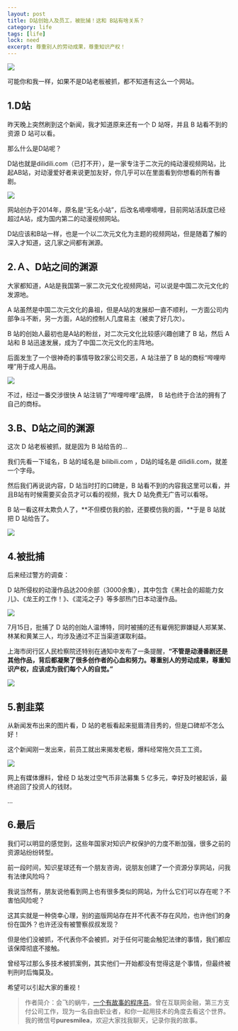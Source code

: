 ```yaml
---
layout: post
title: D站创始人及员工，被批捕！这和 B站有啥关系？
category: life
tags: [life]
lock: need
excerpt: 尊重别人的劳动成果，尊重知识产权！
---
```


![](http://favorites.ren/assets/images/2020/it/dzhan/dzhan01.jpg) 

可能你和我一样，如果不是D站老板被抓，都不知道有这么一个网站。

## 1.D站

昨天晚上突然刷到这个新闻，我才知道原来还有一个 D 站呀，并且 B 站看不到的资源 D 站可以看。

那么什么是D站呢？

D站也就是dilidili.com（已打不开），是一家专注于二次元的纯动漫视频网站，比起AB站，对动漫爱好者来说更加友好，你几乎可以在里面看到你想看的所有番剧。 

![](http://favorites.ren/assets/images/2020/it/dzhan/dzhan02.jpg) 

网站创办于2014年，原名是“无名小站”，后改名嘀哩嘀哩，目前网站活跃度已经超过A站，成为国内第二的动漫视频网站。

D站应该和B站一样，也是一个以二次元文化为主题的视频网站，但是随着了解的深入才知道，这几家之间都有渊源。

## 2.Ａ、D站之间的渊源

大家都知道，A站是我国第一家二次元文化视频网站，可以说是中国二次元文化的发源地。

A 站虽然是中国二次元文化的鼻祖，但是A站的发展却一直不顺利，一方面公司内部争斗不断，另一方面，A站的控制人几度易主（被卖了好几次）。

B 站的创始人最初也是A站的粉丝，对二次元文化比较感兴趣创建了 B 站，然后 A 站和 B 站迅速发展，成为了中国二次元文化的主阵地。

后面发生了一个很神奇的事情导致2家公司交恶，A 站注册了 B 站的商标“哔哩哔哩”用于成人用品。

![](http://favorites.ren/assets/images/2020/it/dzhan/dzhan03.jpg) 

不过，经过一番交涉很快 A 站注销了“哔哩哔哩”品牌， B 站也终于合法的拥有了自己的商标。

## 3.B、D站之间的渊源

这次 D 站老板被抓，就是因为 B 站给告的...

我们先看一下域名，B 站的域名是 bilibili.com ，D站的域名是 dilidili.com，就差一个字母。

然后我们再说说内容，D 站当时打的口碑是，B 站看不到的内容我这里可以看，并且B站有时候需要买会员才可以看的视频，我大 D 站免费无广告可以看呀。

B 站一看这样太欺负人了，**不但模仿我的脸，还要模仿我的面，**于是 B 站就把 D 站给告了。 

![](http://favorites.ren/assets/images/2020/it/dzhan/dzhan04.jpg) 

## 4.被批捕

后来经过警方的调查：

D 站所侵权的动漫作品达200余部（3000余集），其中包含《黑社会的超能力女儿》、《龙王的工作！》、《混沌之子》等多部热门日本动漫作品。

![](http://favorites.ren/assets/images/2020/it/dzhan/dzhan05.jpg) 

7月15日，批捕了 D 站的创始人温博特，同时被捕的还有雇佣犯罪嫌疑人郑某某、林某和黄某三人，均涉及通过不正当渠道谋取利益。

上海市闵行区人民检察院还特别在通知中发布了一条提醒，**“不管是动漫番剧还是其他作品，背后都凝聚了很多创作者的心血和努力。尊重别人的劳动成果，尊重知识产权，应该成为我们每个人的自觉。”**

![](http://favorites.ren/assets/images/2020/it/dzhan/dzhan06.jpg) 

## 5.割韭菜

从新闻发布出来的图片看，D 站的老板看起来挺眉清目秀的，但是口碑却不怎么好！

这个新闻刚一发出来，前员工就出来揭发老板，爆料经常拖欠员工工资。

![](http://favorites.ren/assets/images/2020/it/dzhan/dzhan07.jpg) 

网上有媒体爆料，曾经 D 站发过空气币非法募集 5 亿多元，幸好及时被起诉，最终追回了投资人的钱财。

...

## 6.最后

我们可以明显的感觉到，这些年国家对知识产权保护的力度不断加强，很多之前的资源站纷纷转型。

前一段时间，知识星球还有一个朋友咨询，说朋友创建了一个资源分享网站，问我有法律风险吗？

我说当然有，朋友说他看到网上也有很多类似的网站，为什么它们可以存在呢？不害怕风险呢？

这其实就是一种侥幸心理，别的盗版网站存在并不代表不存在风险，也许他们的身份在国外？也许还没有被警察叔叔发现？

但是他们没被抓，不代表你不会被抓，对于任何可能会触犯法律的事情，我们都应该保障彻底不接触。

曾经写过那么多技术被抓案例，其实他们一开始都没有觉得这是个事情，但最终被判刑时后悔莫及。

希望可以引起大家的重视！


>作者简介：会飞的蜗牛，[一个有故事的程序员](http://www.ityouknow.com/life/2020/03/25/fengkou-10year.html)。曾在互联网金融，第三方支付公司工作，现为一名自由职业者，和你一起用技术的角度去看这个世界。我的微信号**puresmilea**，欢迎大家找我聊天，记录你我的故事。








